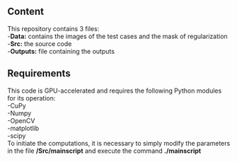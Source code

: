 

## Content

This repository contains 3 files:  
-**Data:** contains the images of the test cases and the mask of regularization   
-**Src:** the source code  
-**Outputs:** file containing the outputs    
## Requirements

This code is GPU-accelerated and requires the following Python modules for its operation:  
-CuPy   
-Numpy  
-OpenCV  
-matplotlib  
-scipy  
To initiate the computations, it is necessary to simply modify the parameters in the file **/Src/mainscript**  and execute the command **./mainscript**   

